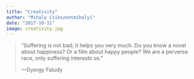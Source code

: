 ```yaml
---
title: "Creativity"
author: "Mihaly Csikszentmihalyi"
date: "2017-10-11"
image: creativity.jpg
---
```


> “Suffering is not bad; it helps you very much. Do you know a novel about happiness? Or a film about happy people? We are a perverse race, only suffering interests us.”
>
> —Gyorgy Faludy
